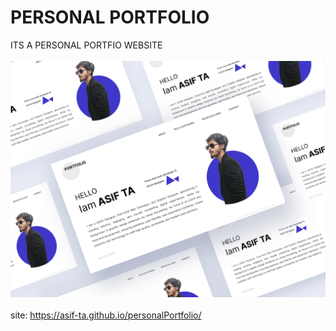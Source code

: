  # PERSONAL PORTFOLIO

ITS A PERSONAL PORTFIO WEBSITE  <br> <br>
![image alt](https://github.com/asif-ta/personalPortfolio/blob/7c5c95fc9e78aaa7bc896892f7dce0cc6e3a9b77/personalPortfolioPictureForREADME.png) <br> <br>
site:
https://asif-ta.github.io/personalPortfolio/

